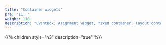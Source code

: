 ```yaml
---
title: "Container widgets"
pre: "11. "
weight: 110
description: "EventBox, Alignment widget, fixed container, layout container, ..."
---
```


{{% children style="h3" description="true" %}}

